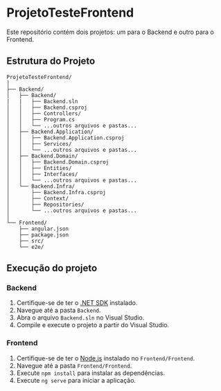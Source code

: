 # ProjetoTesteFrontend

Este repositório contém dois projetos: um para o Backend e outro para o Frontend.

## Estrutura do Projeto

```
ProjetoTesteFrontend/
│
├── Backend/
│   ├── Backend/
|   |   ├── Backend.sln
│   │   ├── Backend.csproj
│   │   ├── Controllers/
│   │   ├── Program.cs
│   │   └── ...outros arquivos e pastas...
│   ├── Backend.Application/
│   │   ├── Backend.Application.csproj
│   │   ├── Services/
│   │   └── ...outros arquivos e pastas...
│   ├── Backend.Domain/
│   │   ├── Backend.Domain.csproj
│   │   ├── Entities/
│   │   ├── Interfaces/
│   │   └── ...outros arquivos e pastas...
│   └── Backend.Infra/
│       ├── Backend.Infra.csproj
│       ├── Context/
│       ├── Repositories/
│       └── ...outros arquivos e pastas...
│
└── Frontend/
    ├── angular.json
    ├── package.json
    ├── src/
    └── e2e/
```

## Execução do projeto

### Backend

1. Certifique-se de ter o [.NET SDK](https://dotnet.microsoft.com/download) instalado.
2. Navegue até a pasta `Backend`.
3. Abra o arquivo `Backend.sln` no Visual Studio.
4. Compile e execute o projeto a partir do Visual Studio.

### Frontend

1. Certifique-se de ter o [Node.js](https://nodejs.org/) instalado no `Frontend/Frontend`.
2. Navegue até a pasta `Frontend/Frontend`.
3. Execute `npm install` para instalar as dependências.
4. Execute `ng serve` para iniciar a aplicação.